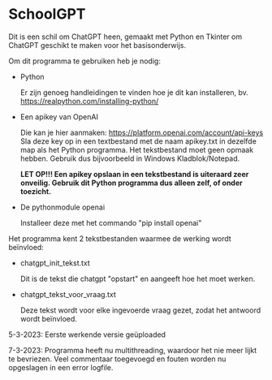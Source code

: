 # SchoolGPT
Dit is een schil om ChatGPT heen, gemaakt met Python en Tkinter om ChatGPT geschikt te maken voor het basisonderwijs.

Om dit programma te gebruiken heb je nodig:
- Python

  Er zijn genoeg handleidingen te vinden hoe je dit kan installeren, bv. https://realpython.com/installing-python/ 

- Een apikey van OpenAI

  Die kan je hier aanmaken: https://platform.openai.com/account/api-keys
  Sla deze key op in een textbestand met de naam apikey.txt in dezelfde map als het Python programma. Het tekstbestand moet geen opmaak hebben. Gebruik dus bijvoorbeeld in Windows Kladblok/Notepad.

  **LET OP!!! Een apikey opslaan in een tekstbestand is uiteraard zeer onveilig. Gebruik dit Python programma dus alleen zelf, of onder toezicht.**

- De pythonmodule openai

  Installeer deze met het commando "pip install openai"

Het programma kent 2 tekstbestanden waarmee de werking wordt beïnvloed:
- chatgpt_init_tekst.txt

  Dit is de tekst die chatgpt "opstart" en aangeeft hoe het moet werken.

- chatgpt_tekst_voor_vraag.txt

  Deze tekst wordt voor elke ingevoerde vraag gezet, zodat het antwoord wordt beïnvloed.


5-3-2023: Eerste werkende versie geüploaded

7-3-2023: Programma heeft nu multithreading, waardoor het nie meer lijkt te bevriezen. Veel commentaar toegevoegd en fouten worden nu opgeslagen in een error logfile.
